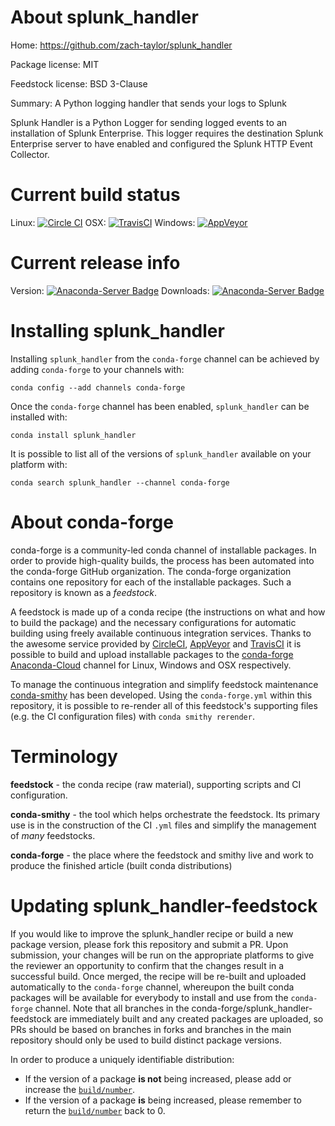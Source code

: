 About splunk_handler
====================

Home: https://github.com/zach-taylor/splunk_handler

Package license: MIT

Feedstock license: BSD 3-Clause

Summary: A Python logging handler that sends your logs to Splunk

Splunk Handler is a Python Logger for sending logged events to an installation
of Splunk Enterprise. This logger requires the destination Splunk Enterprise
server to have enabled and configured the Splunk HTTP Event Collector.


Current build status
====================

Linux: [![Circle CI](https://circleci.com/gh/conda-forge/splunk_handler-feedstock.svg?style=shield)](https://circleci.com/gh/conda-forge/splunk_handler-feedstock)
OSX: [![TravisCI](https://travis-ci.org/conda-forge/splunk_handler-feedstock.svg?branch=master)](https://travis-ci.org/conda-forge/splunk_handler-feedstock)
Windows: [![AppVeyor](https://ci.appveyor.com/api/projects/status/github/conda-forge/splunk_handler-feedstock?svg=True)](https://ci.appveyor.com/project/conda-forge/splunk-handler-feedstock/branch/master)

Current release info
====================
Version: [![Anaconda-Server Badge](https://anaconda.org/conda-forge/splunk_handler/badges/version.svg)](https://anaconda.org/conda-forge/splunk_handler)
Downloads: [![Anaconda-Server Badge](https://anaconda.org/conda-forge/splunk_handler/badges/downloads.svg)](https://anaconda.org/conda-forge/splunk_handler)

Installing splunk_handler
=========================

Installing `splunk_handler` from the `conda-forge` channel can be achieved by adding `conda-forge` to your channels with:

```
conda config --add channels conda-forge
```

Once the `conda-forge` channel has been enabled, `splunk_handler` can be installed with:

```
conda install splunk_handler
```

It is possible to list all of the versions of `splunk_handler` available on your platform with:

```
conda search splunk_handler --channel conda-forge
```


About conda-forge
=================

conda-forge is a community-led conda channel of installable packages.
In order to provide high-quality builds, the process has been automated into the
conda-forge GitHub organization. The conda-forge organization contains one repository
for each of the installable packages. Such a repository is known as a *feedstock*.

A feedstock is made up of a conda recipe (the instructions on what and how to build
the package) and the necessary configurations for automatic building using freely
available continuous integration services. Thanks to the awesome service provided by
[CircleCI](https://circleci.com/), [AppVeyor](http://www.appveyor.com/)
and [TravisCI](https://travis-ci.org/) it is possible to build and upload installable
packages to the [conda-forge](https://anaconda.org/conda-forge)
[Anaconda-Cloud](http://docs.anaconda.org/) channel for Linux, Windows and OSX respectively.

To manage the continuous integration and simplify feedstock maintenance
[conda-smithy](http://github.com/conda-forge/conda-smithy) has been developed.
Using the ``conda-forge.yml`` within this repository, it is possible to re-render all of
this feedstock's supporting files (e.g. the CI configuration files) with ``conda smithy rerender``.


Terminology
===========

**feedstock** - the conda recipe (raw material), supporting scripts and CI configuration.

**conda-smithy** - the tool which helps orchestrate the feedstock.
                   Its primary use is in the construction of the CI ``.yml`` files
                   and simplify the management of *many* feedstocks.

**conda-forge** - the place where the feedstock and smithy live and work to
                  produce the finished article (built conda distributions)


Updating splunk_handler-feedstock
=================================

If you would like to improve the splunk_handler recipe or build a new
package version, please fork this repository and submit a PR. Upon submission,
your changes will be run on the appropriate platforms to give the reviewer an
opportunity to confirm that the changes result in a successful build. Once
merged, the recipe will be re-built and uploaded automatically to the
`conda-forge` channel, whereupon the built conda packages will be available for
everybody to install and use from the `conda-forge` channel.
Note that all branches in the conda-forge/splunk_handler-feedstock are
immediately built and any created packages are uploaded, so PRs should be based
on branches in forks and branches in the main repository should only be used to
build distinct package versions.

In order to produce a uniquely identifiable distribution:
 * If the version of a package **is not** being increased, please add or increase
   the [``build/number``](http://conda.pydata.org/docs/building/meta-yaml.html#build-number-and-string).
 * If the version of a package **is** being increased, please remember to return
   the [``build/number``](http://conda.pydata.org/docs/building/meta-yaml.html#build-number-and-string)
   back to 0.
